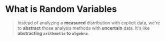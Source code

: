 # What is Random Variables

> Instead of analyzing a **measured** distribution with explicit data, we're to **abstract** those analysis methods with **uncertain** data.
It's like **abstracting `arithmetic` to `algebra`**.